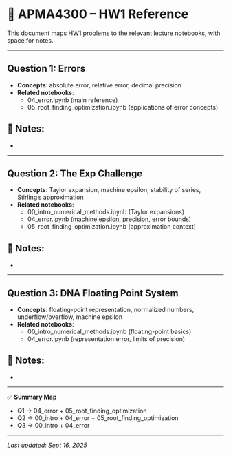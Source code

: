 # 📘 APMA4300 – HW1 Reference

This document maps HW1 problems to the relevant lecture notebooks, with space for notes.

---

## Question 1: Errors
- **Concepts**: absolute error, relative error, decimal precision
- **Related notebooks**:  
  - 04_error.ipynb (main reference)  
  - 05_root_finding_optimization.ipynb (applications of error concepts)

📝 Notes:
- 
- 

---

## Question 2: The Exp Challenge
- **Concepts**: Taylor expansion, machine epsilon, stability of series, Stirling’s approximation
- **Related notebooks**:  
  - 00_intro_numerical_methods.ipynb (Taylor expansions)  
  - 04_error.ipynb (machine epsilon, precision, error bounds)  
  - 05_root_finding_optimization.ipynb (approximation context)

📝 Notes:
- 
- 

---

## Question 3: DNA Floating Point System
- **Concepts**: floating-point representation, normalized numbers, underflow/overflow, machine epsilon
- **Related notebooks**:  
  - 00_intro_numerical_methods.ipynb (floating-point basics)  
  - 04_error.ipynb (representation error, limits of precision)

📝 Notes:
- 
- 

---

✅ **Summary Map**  
- Q1 → 04_error + 05_root_finding_optimization  
- Q2 → 00_intro + 04_error + 05_root_finding_optimization  
- Q3 → 00_intro + 04_error  

---

_Last updated: Sept 16, 2025_
